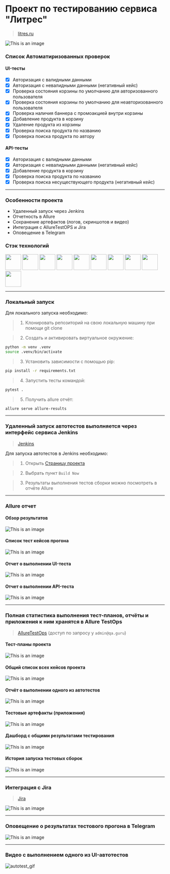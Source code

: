 <h1> Проект по тестированию сервиса "Литрес"</h1>

> <a target="_blank" href="https://www.litres.ru">litres.ru</a>

![This is an image](design/image/litres_page.png)

<h3> Список Автоматиризованных проверок</h3>

#### UI-тесты
- [x] Авторизация с валидными данными 
- [x] Авторизация с невалидными данными (негативный кейс) 
- [x] Проверка состояния корзины по умолчанию для авторизованного пользователя
- [x] Проверка состояния корзины по умолчанию для неавторизованного пользователя
- [x] Проверка наличия баннера с промоакцией внутри корзины
- [x] Добавление продукта в корзину
- [x] Удаление продукта из корзины
- [x] Проверка поиска продукта по названию
- [x] Проверка поиска продукта по автору

#### API-тесты
- [x] Авторизация с валидными данными 
- [x] Авторизация с невалидными данными (негативный кейс) 
- [x] Добавление продукта в корзину
- [x] Проверка поиска продукта по названию
- [x] Проверка поиска несуществующего продукта (негативный кейс) 

----
### Особенности проекта

- Удаленный запуск через Jenkins
- Отчетность в Allure
- Сохранение артефактов (логов, скриншотов и видео)
- Интеграция с AllureTestOPS и Jira
- Оповещение в Telegram

### Стэк технологий
<img src="design/icons/python-original.svg" width="50"> <img src="design/icons/intellij_pycharm.png" width="50"> <img src="design/icons/pytest.png" width="50"> <img src="design/icons/selene.png" width="50"> <img src="design/icons/allure_report.png" width="50"> <img src="design/icons/jenkins.png" width="50"> <img src="design/icons/selenoid.png" width="50"> <img src="design/icons/allure_testops.png" width="50"> <img src="design/icons/jira.png" width="50"> <img src="design/icons/tg.png" width="50"> 

----
### Локальный запуск
Для локального запуска необходимо:

> 1. Клонировать репозиторий на свою локальную машину при помощи git clone

> 2. Создать и активировать виртуальное окружение:

  ```bash
  python -m venv .venv
  source .venv/bin/activate
  ```

> 3. Установить зависимости с помощью pip:

  ```bash
  pip install -r requirements.txt
  ```

> 4. Запустить тесты командой:

  ```bash
  pytest .
  ```

> 5. Получить allure отчёт:

```bash
allure serve allure-results
```

----
### Удаленный запуск автотестов выполняется через интерфейс сервиса Jenkins
> <a target="_blank" href="https://jenkins.autotests.cloud/job/vbukatov_diploma/">Jenkins</a>



Для запуска автотестов в Jenkins необходимо:

> 1. Открыть <a target="_blank" href="https://jenkins.autotests.cloud/job/vbukatov_diploma/">Страницу проекта</a>

> 2. Выбрать пункт `Build Now`

> 3. Результаты выполнения тестов сборки можно посмотреть в отчёте Allure

----
### Allure отчет

#### Обзор результатов

![This is an image](design/image/allure_report_overview.png)

#### Список тест кейсов прогона

![This is an image](design/image/allure_report.png)

#### Отчет о выполнении UI-теста

![This is an image](design/image/example_test_ui_allure.png)

#### Отчет о выполнении API-теста

![This is an image](design/image/example_test_api_allure.png)


----
### Полная статистика выполнения тест-планов, отчёты и приложения к ним хранятся в Allure TestOps
> <a target="_blank" href="https://allure.autotests.cloud/project/4235/dashboards">AllureTestOps</a> (доступ по запросу у `admin@qa.guru`)

#### Тест-планы проекта

![This is an image](design/image/allure_TestOps_test_plans.png)

#### Общий список всех кейсов проекта

![This is an image](design/image/allure_TestOps_test_cases.png)

#### Отчёт о выполнении одного из автотестов

![This is an image](design/image/example_autotests_allure_TestOps.png)

#### Тестовые артефакты (приложения)

![This is an image](design/image/allure_TestOps_attachment.png)

#### Дашборд с общими результатами тестирования

![This is an image](design/image/allure_TestOps_dashboard.png)

#### История запуска тестовых сборок

![This is an image](design/image/allure_TestOps_launches.png)

----
### Интеграция с Jira
> <a target="_blank" href="https://jira.autotests.cloud/browse/HOMEWORK-1230">Jira</a>

![This is an image](design/image/jira.png)

----
### Оповещение о результатах тестового прогона в Telegram

![This is an image](design/image/tg_notification.png)

----
### Видео с выполнением одного из UI-автотестов

![autotest_gif](design/image/autotest.gif)